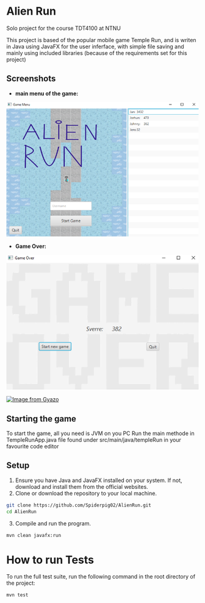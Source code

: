 # Alien Run

Solo project for the course TDT4100 at NTNU

This project is based of the popular mobile game Temple Run, and is writen in Java using JavaFX for the user inferface, with simple file saving and mainly using included libraries (because of the requirements set for this project)

## Screenshots
* **main menu of the game:**
  
![Alt text](image.png)

* **Game Over:**

![Alt text](image-1.png)

[![Image from Gyazo](https://i.gyazo.com/418a95c0affc2e62430037b0a66a1068.gif)](https://gyazo.com/418a95c0affc2e62430037b0a66a1068)

## Starting the game

To start the game, all you need is JVM on you PC
Run the main methode in TempleRunApp.java file found under src/main/java/templeRun in your favourite code editor 

## Setup
1. Ensure you have Java and JavaFX installed on your system. If not, download and install them from the official websites.
2. Clone or download the repository to your local machine.
```bash
git clone https://github.com/Spiderpig02/AlienRun.git
cd AlienRun
```
3. Compile and run the program.
```bash
mvn clean javafx:run
```




# How to run Tests
To run the full test suite, run the following command in the root directory of the project:
```bash
mvn test
```